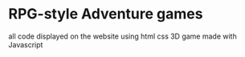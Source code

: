# RPG-style Adventure games 
all code displayed on the website using html css
3D game made with Javascript
